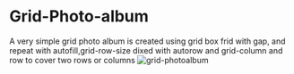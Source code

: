 # Grid-Photo-album
A very simple grid photo album is created using grid box
frid with gap, and repeat with autofill,grid-row-size dixed with autorow and grid-column and row to cover two rows or columns
![grid-photoalbum](https://user-images.githubusercontent.com/71884601/118396270-817c5900-b66e-11eb-850a-d8a2b5f1307c.PNG)
